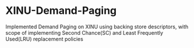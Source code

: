 # XINU-Demand-Paging
Implemented Demand Paging on XINU using backing store descriptors, with scope of implementing Second Chance(SC) and Least Frequently Used(LRU) replacement policies
